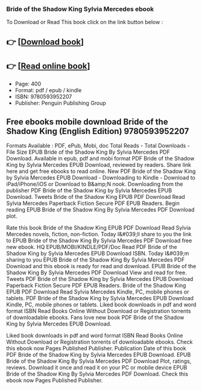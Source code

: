 ### Bride of the Shadow King Sylvia Mercedes ebook

To Download or Read This book click on the link button below :

## 👉  [**[Download book](http://get-pdfs.com/download.php?group=book&from=github.com&id=721943&lnk=1081 "Download book")**]

## 👉  [**[Read online book](http://get-pdfs.com/download.php?group=book&from=github.com&id=721943&lnk=1081 "Read online book")**]


* Page: 400
* Format: pdf / epub / kindle
* ISBN: 9780593952207
* Publisher: Penguin Publishing Group



## Free ebooks mobile download Bride of the Shadow King  (English Edition) 9780593952207


Formats Available : PDF, ePub, Mobi, doc Total Reads - Total Downloads - File Size EPUB Bride of the Shadow King By Sylvia Mercedes PDF Download. Available in epub, pdf and mobi format PDF Bride of the Shadow King by Sylvia Mercedes EPUB Download, reviewed by readers. Share link here and get free ebooks to read online. New PDF Bride of the Shadow King by Sylvia Mercedes EPUB Download - Downloading to Kindle - Download to iPad/iPhone/iOS or Download to B&amp;amp;N nook. Downloading from the publisher PDF Bride of the Shadow King by Sylvia Mercedes EPUB Download. Tweets Bride of the Shadow King EPUB PDF Download Read Sylvia Mercedes Paperback Fiction Secure PDF EPUB Readers. Begin reading EPUB Bride of the Shadow King By Sylvia Mercedes PDF Download plot.

Rate this book Bride of the Shadow King EPUB PDF Download Read Sylvia Mercedes novels, fiction, non-fiction. Today I&amp;#039;ll share to you the link to EPUB Bride of the Shadow King By Sylvia Mercedes PDF Download free new ebook. HQ EPUB/MOBI/KINDLE/PDF/Doc Read PDF Bride of the Shadow King by Sylvia Mercedes EPUB Download ISBN. Today I&amp;#039;m sharing to you EPUB Bride of the Shadow King By Sylvia Mercedes PDF Download and this ebook is ready for read and download. EPUB Bride of the Shadow King By Sylvia Mercedes PDF Download View and read for free. Tweets PDF Bride of the Shadow King by Sylvia Mercedes EPUB Download Paperback Fiction Secure PDF EPUB Readers. Bride of the Shadow King EPUB PDF Download Read Sylvia Mercedes Kindle, PC, mobile phones or tablets. PDF Bride of the Shadow King by Sylvia Mercedes EPUB Download Kindle, PC, mobile phones or tablets. Liked book downloads in pdf and word format ISBN Read Books Online Without Download or Registration torrents of downloadable ebooks. Fans love new book PDF Bride of the Shadow King by Sylvia Mercedes EPUB Download.

Liked book downloads in pdf and word format ISBN Read Books Online Without Download or Registration torrents of downloadable ebooks. Check this ebook now Pages Published Publisher. Publication Date of this book PDF Bride of the Shadow King by Sylvia Mercedes EPUB Download. EPUB Bride of the Shadow King By Sylvia Mercedes PDF Download Plot, ratings, reviews. Download it once and read it on your PC or mobile device EPUB Bride of the Shadow King By Sylvia Mercedes PDF Download. Check this ebook now Pages Published Publisher.





